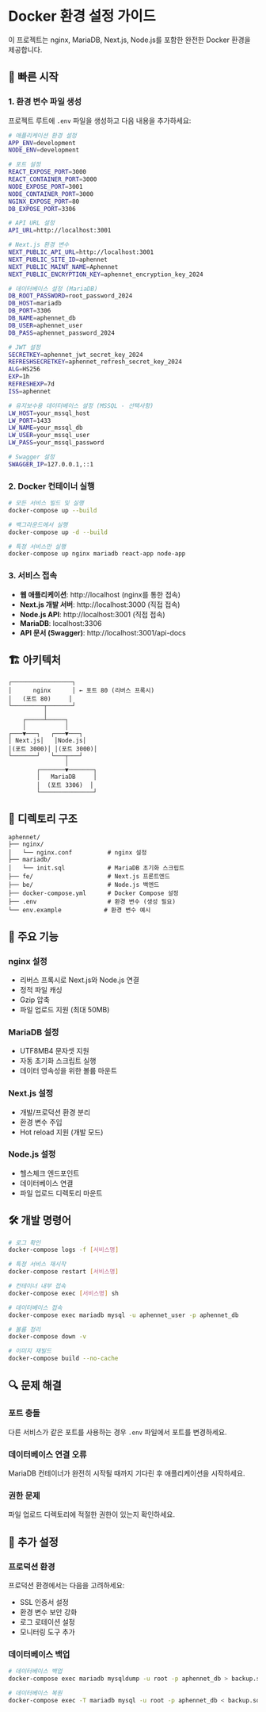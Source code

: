 # Docker 환경 설정 가이드

이 프로젝트는 nginx, MariaDB, Next.js, Node.js를 포함한 완전한 Docker 환경을 제공합니다.

## 🚀 빠른 시작

### 1. 환경 변수 파일 생성

프로젝트 루트에 `.env` 파일을 생성하고 다음 내용을 추가하세요:

```bash
# 애플리케이션 환경 설정
APP_ENV=development
NODE_ENV=development

# 포트 설정
REACT_EXPOSE_PORT=3000
REACT_CONTAINER_PORT=3000
NODE_EXPOSE_PORT=3001
NODE_CONTAINER_PORT=3000
NGINX_EXPOSE_PORT=80
DB_EXPOSE_PORT=3306

# API URL 설정
API_URL=http://localhost:3001

# Next.js 환경 변수
NEXT_PUBLIC_API_URL=http://localhost:3001
NEXT_PUBLIC_SITE_ID=aphennet
NEXT_PUBLIC_MAINT_NAME=Aphennet
NEXT_PUBLIC_ENCRYPTION_KEY=aphennet_encryption_key_2024

# 데이터베이스 설정 (MariaDB)
DB_ROOT_PASSWORD=root_password_2024
DB_HOST=mariadb
DB_PORT=3306
DB_NAME=aphennet_db
DB_USER=aphennet_user
DB_PASS=aphennet_password_2024

# JWT 설정
SECRETKEY=aphennet_jwt_secret_key_2024
REFRESHSECRETKEY=aphennet_refresh_secret_key_2024
ALG=HS256
EXP=1h
REFRESHEXP=7d
ISS=aphennet

# 유지보수용 데이터베이스 설정 (MSSQL - 선택사항)
LW_HOST=your_mssql_host
LW_PORT=1433
LW_NAME=your_mssql_db
LW_USER=your_mssql_user
LW_PASS=your_mssql_password

# Swagger 설정
SWAGGER_IP=127.0.0.1,::1
```

### 2. Docker 컨테이너 실행

```bash
# 모든 서비스 빌드 및 실행
docker-compose up --build

# 백그라운드에서 실행
docker-compose up -d --build

# 특정 서비스만 실행
docker-compose up nginx mariadb react-app node-app
```

### 3. 서비스 접속

- **웹 애플리케이션**: http://localhost (nginx를 통한 접속)
- **Next.js 개발 서버**: http://localhost:3000 (직접 접속)
- **Node.js API**: http://localhost:3001 (직접 접속)
- **MariaDB**: localhost:3306
- **API 문서 (Swagger)**: http://localhost:3001/api-docs

## 🏗️ 아키텍처

```
┌─────────────────┐
│      nginx      │ ← 포트 80 (리버스 프록시)
│   (포트 80)     │
└─────────┬───────┘
          │
    ┌─────┴─────┐
    │           │
┌───▼───┐   ┌───▼───┐
│ Next.js│   │Node.js│
│(포트 3000)│ │(포트 3000)│
└───────┘   └───┬───┘
                │
        ┌───────▼───────┐
        │   MariaDB     │
        │  (포트 3306)  │
        └───────────────┘
```

## 📁 디렉토리 구조

```
aphennet/
├── nginx/
│   └── nginx.conf          # nginx 설정
├── mariadb/
│   └── init.sql            # MariaDB 초기화 스크립트
├── fe/                     # Next.js 프론트엔드
├── be/                     # Node.js 백엔드
├── docker-compose.yml      # Docker Compose 설정
├── .env                    # 환경 변수 (생성 필요)
└── env.example            # 환경 변수 예시
```

## 🔧 주요 기능

### nginx 설정
- 리버스 프록시로 Next.js와 Node.js 연결
- 정적 파일 캐싱
- Gzip 압축
- 파일 업로드 지원 (최대 50MB)

### MariaDB 설정
- UTF8MB4 문자셋 지원
- 자동 초기화 스크립트 실행
- 데이터 영속성을 위한 볼륨 마운트

### Next.js 설정
- 개발/프로덕션 환경 분리
- 환경 변수 주입
- Hot reload 지원 (개발 모드)

### Node.js 설정
- 헬스체크 엔드포인트
- 데이터베이스 연결
- 파일 업로드 디렉토리 마운트

## 🛠️ 개발 명령어

```bash
# 로그 확인
docker-compose logs -f [서비스명]

# 특정 서비스 재시작
docker-compose restart [서비스명]

# 컨테이너 내부 접속
docker-compose exec [서비스명] sh

# 데이터베이스 접속
docker-compose exec mariadb mysql -u aphennet_user -p aphennet_db

# 볼륨 정리
docker-compose down -v

# 이미지 재빌드
docker-compose build --no-cache
```

## 🔍 문제 해결

### 포트 충돌
다른 서비스가 같은 포트를 사용하는 경우 `.env` 파일에서 포트를 변경하세요.

### 데이터베이스 연결 오류
MariaDB 컨테이너가 완전히 시작될 때까지 기다린 후 애플리케이션을 시작하세요.

### 권한 문제
파일 업로드 디렉토리에 적절한 권한이 있는지 확인하세요.

## 📝 추가 설정

### 프로덕션 환경
프로덕션 환경에서는 다음을 고려하세요:
- SSL 인증서 설정
- 환경 변수 보안 강화
- 로그 로테이션 설정
- 모니터링 도구 추가

### 데이터베이스 백업
```bash
# 데이터베이스 백업
docker-compose exec mariadb mysqldump -u root -p aphennet_db > backup.sql

# 데이터베이스 복원
docker-compose exec -T mariadb mysql -u root -p aphennet_db < backup.sql
```
